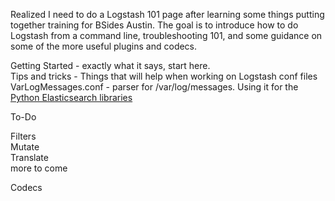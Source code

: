 Realized I need to do a Logstash 101 page after learning some things putting together training for BSides Austin. The goal is to introduce how to do Logstash from a command line, troubleshooting 101, and some guidance on some of the more useful plugins and codecs.

Getting Started - exactly what it says, start here.  
Tips and tricks - Things that will help when working on Logstash conf files 
VarLogMessages.conf - parser for /var/log/messages. Using it for the [Python Elasticsearch libraries](https://github.com/macatak/ELK/tree/master/Python-Elasticsearch-API)

To-Do  
  
Filters  
Mutate  
Translate   
more to come  


Codecs
